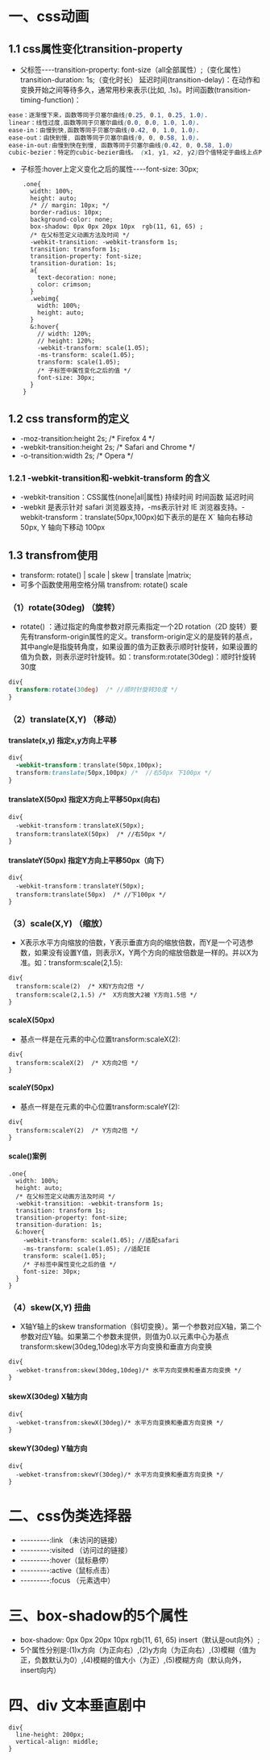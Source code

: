 
# 一、css动画
## 1.1 css属性变化transition-property
- 父标签----transition-property: font-size（all全部属性）;（变化属性）transition-duration: 1s;（变化时长） 延迟时间(transition-delay)：在动作和变换开始之间等待多久，通常用秒来表示(比如,
.1s)。时间函数(transition-timing-function)：
```css
ease：逐渐慢下来，函数等同于贝塞尔曲线(0.25, 0.1, 0.25, 1.0).
linear：线性过度,函数等同于贝塞尔曲线(0.0, 0.0, 1.0, 1.0).
ease-in：由慢到快,函数等同于贝塞尔曲线(0.42, 0, 1.0, 1.0).
ease-out：由快到慢, 函数等同于贝塞尔曲线(0, 0, 0.58, 1.0).
ease-in-out:由慢到快在到慢, 函数等同于贝塞尔曲线(0.42, 0, 0.58, 1.0)
cubic-bezier：特定的cubic-bezier曲线。 (x1, y1, x2, y2)四个值特定于曲线上点P1和点P2。所有值需在[0, 1]区域内，否则无效。
```
- 子标签:hover上定义变化之后的属性----font-size: 30px;
```less
    .one{
      width: 100%;
      height: auto;
      /* // margin: 10px; */
      border-radius: 10px;
      background-color: none;
      box-shadow: 0px 0px 20px 10px  rgb(11, 61, 65) ;
      /* 在父标签定义动画方法及时间 */
      -webkit-transition: -webkit-transform 1s;
      transition: transform 1s;      
      transition-property: font-size;
      transition-duration: 1s;       
      a{
        text-decoration: none;
        color: crimson;
      }
      .webimg{
        width: 100%;
        height: auto;
      }
      &:hover{
        // width: 120%;
        // height: 120%;
        -webkit-transform: scale(1.05);
        -ms-transform: scale(1.05);
        transform: scale(1.05);
        /* 子标签中属性变化之后的值 */
        font-size: 30px;
      }      
    }
```
## 1.2 css transform的定义
- -moz-transition:height 2s; /* Firefox 4 */
- -webkit-transition:height 2s; /* Safari and Chrome */
- -o-transition:width 2s; /* Opera */
### 1.2.1 -webkit-transition和-webkit-transform 的含义
- -webkit-transition：CSS属性(none|all|属性)  持续时间  时间函数  延迟时间
- -webkit 是表示针对 safari 浏览器支持，-ms表示针对 IE 浏览器支持。-webkit-transform：translate(50px,100px)如下表示的是在 X` 轴向右移动 50px, Y 轴向下移动 100px
## 1.3 transfrom使用
- transform: rotate() | scale | skew | translate |matrix;
- 可多个函数使用用空格分隔 transfrom: rotate() scale
### （1）rotate(30deg) （旋转） 
- rotate() ：通过指定的角度参数对原元素指定一个2D rotation（2D 旋转）要先有transform-origin属性的定义。transform-origin定义的是旋转的基点，其中angle是指旋转角度，如果设置的值为正数表示顺时针旋转，如果设置的值为负数，则表示逆时针旋转。如：transform:rotate(30deg)：顺时针旋转30度
```css
div{
  transform:rotate(30deg)  /* //顺时针旋转30度 */
}
```
### （2）translate(X,Y) （移动）
#### translate(x,y) 指定x,y方向上平移
```css
div{
  -webkit-transform：translate(50px,100px);
  transform:translate(50px,100px) /*  //右50px 下100px */
}
```
#### translateX(50px) 指定X方向上平移50px(向右)
```less
div{
  -webkit-transform：translateX(50px);
  transform:translateX(50px)  /* //右50px */
}
```
#### translateY(50px) 指定Y方向上平移50px（向下）
```less
div{
  -webkit-transform：translateY(50px);
  transform:translate(50px)  /* //下100px */
}
```
### （3）scale(X,Y) （缩放）
- X表示水平方向缩放的倍数，Y表示垂直方向的缩放倍数，而Y是一个可选参数，如果没有设置Y值，则表示X，Y两个方向的缩放倍数是一样的。并以X为准。如：transform:scale(2,1.5):
```less
div{
  transform:scale(2)  /* X和Y方向2倍 */
  transform:scale(2,1.5) /*  X方向放大2被 Y方向1.5倍 */
}
```
#### scaleX(50px)
- 基点一样是在元素的中心位置transform:scaleX(2):
```less
div{
  transform:scaleX(2)  /* X方向2倍 */
}
```
#### scaleY(50px)
- 基点一样是在元素的中心位置transform:scaleY(2):
```less
div{
  transform:scaleY(2)  /* Y方向2倍 */
}
```
#### scale()案例
```less
.one{
  width: 100%;
  height: auto;
  /* 在父标签定义动画方法及时间 */
  -webkit-transition: -webkit-transform 1s;
  transition: transform 1s;      
  transition-property: font-size;
  transition-duration: 1s;     
  &:hover{
    -webkit-transform: scale(1.05); //适配safari
    -ms-transform: scale(1.05); //适配IE
    transform: scale(1.05);
    /* 子标签中属性变化之后的值 */
    font-size: 30px;
  }      
}
```
### （4）skew(X,Y) 扭曲
- X轴Y轴上的skew transformation（斜切变换）。第一个参数对应X轴，第二个参数对应Y轴。如果第二个参数未提供，则值为0.以元素中心为基点transform:skew(30deg,10deg)水平方向变换和垂直方向变换
```less
div{
  -webket-transfrom:skew(30deg,10deg)/* 水平方向变换和垂直方向变换 */
}
```
#### skewX(30deg) X轴方向
```less
div{
  -webket-transfrom:skewX(30deg)/* 水平方向变换和垂直方向变换 */
}
```
#### skewY(30deg) Y轴方向
```less
div{
  -webket-transfrom:skewY(30deg)/* 水平方向变换和垂直方向变换 */
}
```
# 二、css伪类选择器
- ---------:link （未访问的链接）
- ---------:visited （访问过的链接）
- ---------:hover（鼠标悬停）
- ---------:active（鼠标点击）
- ---------:focus （元素选中）
# 三、box-shadow的5个属性
- box-shadow: 0px 0px 20px 10px  rgb(11, 61, 65) insert（默认是out向外）;
- 5个属性分别是:(1)x方向（为正向右）,(2)y方向（为正向右）,(3)模糊（值为正，负数默认为0）,(4)模糊的值大小（为正）,(5)模糊方向（默认向外，insert向内）
# 四、div 文本垂直剧中
```less
div{
  line-height: 200px;
  vertical-align: middle;
}
```